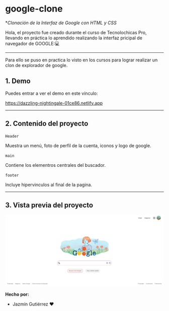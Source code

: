 # google-clone

**Clonación de la Interfaz de Google con HTML y CSS*

Hola, el proyecto fue creado durante el curso de Tecnolochicas Pro, llevando en práctica lo aprendido realizando la interfaz pricipal de navegador de GOOGLE:💻
****

Para ello se puso en practica lo visto en los cursos para lograr realizar un clon de explorador de google.

## 1. Demo
Puedes entrar a ver el demo en este vínculo: 

https://dazzling-nightingale-01ce86.netlify.app
****

## 2. Contenido del proyecto

`Header`

Muestra un menú, foto de perfil de la cuenta, iconos y logo de google.

`main`

Contiene los elementros centrales del buscador.

`footer`

Incluye hipervinculos al final de la pagina.
****

## 3. Vista previa del proyecto

![imagen]("./../imagenes/demo.png)


**Hecho por:**
- Jazmín Gutiérrez ❤

